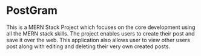 # PostGram

This is a MERN Stack Project which focuses on the core development using all the MERN stack skills. The project enables users to create their post and save it over the web.
This application also allows user to view other users post along with editing and deleting their very own created posts.